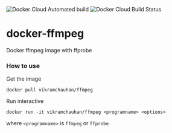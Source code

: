 ![Docker Cloud Automated build](https://img.shields.io/docker/cloud/automated/vikramchauhan/ffmpeg.svg) ![Docker Cloud Build Status](https://img.shields.io/docker/cloud/build/vikramchauhan/ffmpeg.svg)

# docker-ffmpeg 
Docker ffmpeg image with ffprobe

### How to use ###

Get the image

    docker pull vikramchauhan/ffmpeg

Run interactive

    docker run -it vikramchauhan/ffmpeg <programname> <options>

where `<programname>` is `ffmpeg` or `ffprobe`

